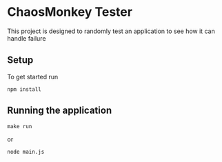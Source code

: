 # ChaosMonkey Tester
This project is designed to randomly test an application to see how it can handle failure

## Setup
To get started run
```
npm install
```

## Running the application
```
make run
```
or
```
node main.js
```
